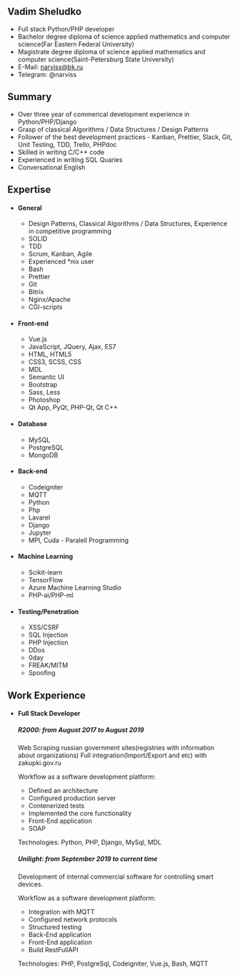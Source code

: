 ## Vadim Sheludko
* Full stack Python/PHP developer
* Bachelor degree diploma of science applied mathematics and computer science(Far Eastern Federal University)
* Magistrate degree diploma of science applied mathematics and computer science(Saint-Petersburg State University)
* E-Mail: narviss@bk.ru
* Telegram: @narviss

## Summary
* Over three year of commerical development experience in Python/PHP/Django
* Grasp of classical Algorithms / Data Structures / Design Patterns
* Follower of the best development practices - Kanban, Prettier, Slack, Git, Unit Testing, TDD, Trello, PHPdoc
* Skilled in writing C/C++ code
* Experienced in writing SQL Quaries
* Conversational English

## Expertise
* #### General
    * Design Patterns, Classical Algorithms / Data Structures, Experience in competitive programming
    * SOLID
    * TDD
    * Scrum, Kanban, Agile
    * Experienced *nix user
    * Bash
    * Prettier
    * Git
    * Bitrix
    * Nginx/Apache
    * CGI-scripts
* #### Front-end
    * Vue.js
    * JavaScript, JQuery, Ajax, ES7
    * HTML, HTML5
    * CSS3, SCSS, CSS
    * MDL
    * Semantic UI
    * Bootstrap
    * Sass, Less
    * Photoshop
    * Qt App, PyQt, PHP-Qt, Qt C++
* #### Database
    * MySQL
    * PostgreSQL
    * MongoDB
* #### Back-end
    * Codeigniter
    * MQTT
    * Python
    * Php
    * Lavarel
    * Django
    * Jupyter    
    * MPI, Cuda - Paralell Programming 
* #### Machine Learning
    * Scikit-learn
    * TensorFlow
    * Azure Machine Learning Studio
    * PHP-ai/PHP-ml
* #### Testing/Penetration
    * XSS/CSRF
    * SQL Injection
    * PHP Injection
    * DDos
    * 0day
    * FREAK/MITM
    * Spoofing
## Work Experience
* #### Full Stack Developer

   ##### R2000: from August 2017 to August 2019
   
   Web Scraping russian government sites(registries with information about organizations)
   Full integration(Import/Export and etc) with zakupki.gov.ru
   
   Workflow as a software development platform:
   * Defined an architecture
   * Configured production server
   * Contenerized tests
   * Implemented the core functionality
   * Front-End application
   * SOAP
         
  Technologies: Python, PHP, Django, MySql, MDL
     
  ##### Unilight: from September 2019 to current time
   
   Development of internal commercial software for controlling smart devices.
   
   Workflow as a software development platform:
    * Integration with MQTT
    * Configured network protocols
    * Structured testing
    * Back-End application
    * Front-End application
    * Build RestFullAPI
         
  Technologies: PHP, PostgreSql, Codeigniter, Vue.js, Bash, MQTT
